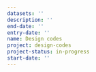 ```yaml
---
datasets: ''
description: ''
end-date: ''
entry-date: ''
name: Design codes
project: design-codes
project-status: in-progress
start-date: ''
---
```

